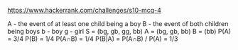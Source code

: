 https://www.hackerrank.com/challenges/s10-mcq-4

A - the event of at least one child being a boy
B - the event of both children being boys
b - boy
g - girl
S = (bg, gb, gg, bb)
A = (bg, gb, bb)
B = (bb)
P(A) = 3/4
P(B) = 1/4
P(A∩B) = 1/4
P(B|A) = P(A∩B) / P(A) = 1/3